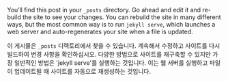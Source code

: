 You’ll find this post in your `_posts` directory. Go ahead and edit it and re-build the site to see your changes. You can rebuild the site in many different ways, but the most common way is to run `jekyll serve`, which launches a web server and auto-regenerates your site when a file is updated.

이 게시물은 `_posts` 디렉토리에서 찾을 수 있습니다. 계속해서 수정하고 사이트를 다시 빌드하여 변경 사항을 확인하십시오. 다양한 방법으로 사이트를 재구축할 수 있지만 가장 일반적인 방법은 'jekyll serve'를 실행하는 것입니다. 이는 웹 서버를 실행하고 파일이 업데이트될 때 사이트를 자동으로 재생성하는 것입니다.